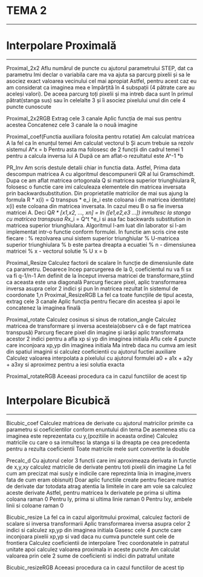 # TEMA 2
--------

# Interpolare Proximală
-----------------------

Proximal_2x2
Aflu numărul de puncte cu ajutorul parametrului STEP, dat ca parametru
Imi declar o variabila care ma va ajuta sa parcurg pixelii și sa le asociez exact 
valoarea vecinului cel mai apropiat
Astfel, pentru acest caz eu am considerat ca imaginea mea e împărțită în 4 subspații
(4 pătrate care au aceleși valori).
De aceea parcurg toți pixelii și ma intreb daca sunt în primul pătrat(stanga sus) 
sau în celelalte 3 și îi asociez pixelului unul din cele 4 puncte cunoscute

Proximal_2x2RGB
Extrag cele 3 canale
Aplic funcția de mai sus pentru acestea
Concatenez cele 3 canale la o nouă imagine

Proximal_coef(Functia auxiliara folosita pentru rotatie)
Am calculat matricea A la fel ca în enunțul temei
Am calculat vectorul b
Și acum trebuie sa rezolv sistemul A*x = b
Pentru asta ma folosesc de 2 funcții din cadrul temei 1 pentru a calcula inversa lui A
După ce am aflat-o rezultatul este A^-1 *b

PR_Inv
Am scris destule detalii chiar in functia data.
Astfel, Prima data descompun matricea A cu algoritmul descompunerii QR al lui Gramschimdt.
Dupa ce am aflat matricea ortogonala Q si matricea superior triunghiulara R,
folosesc o functie care imi calculeaza elementele din matricea inversata prin
backwardsubstitution. Din proprietatile matricilor de mai sus ajung la formula 
R * x(i) = Q transpus * e_i (e_i este coloana i din matricea identitate)
x(i) este coloana din matricea inversata.
In cazul meu B o sa fie inversa matricei A.
Deci Q*R * [x1,x2, ..., xn] = In ([e1,e2,e3 ...])
inmultesc la stanga cu matricea transpusa
R*x_i = Q^t *e_i si asa fac backwards substitution in matricea superior triunghiulara.
Algoritmul l-am luat din laborator si l-am implementat intr-o functie conform formulei.
In functie am scris cine este fiecare :
% rezolvarea unui sistem superior triunghiular
% U-matricea superior triunghiulara
% b este partea dreapta a ecuatiei
% n - dimensiunea matricei 
% x - vectorul solutie 
% U x = b

Proximal_Resize
Calculez factorii de scalare în funcție de dimensiunile date ca parametru. 
Deoarece încep parcurgerea de la 0, coeficientul nu va fi sx va fi q-1/n-1
Am definit de la început inversa matricei de transformare,știind ca aceasta este una diagonală
Parcurg fiecare pixel, aplic transformarea inversa asupra celor 2 indici 
și pun în matricea rezultat în sistemul de coordonate 1,n
Proximal_ResizeRGB
La fel ca toate funcțiile de tipul acesta, extrag cele 3 canale
Aplic funcția pentru fiecare din acestea și apoi le concatenez la imaginea finală

Proximal_rotate
Calculez cosinus si sinus de rotation_angle
Calculez matricea de transformare și inversa acesteia(observ că e de fapt matricea transpusă)
Parcurg fiecare pixel din imagine și iarăși aplic transformata acestor 2 indici pentru a afla xp si yp din imaginea initiala
Aflu cele 4 puncte care inconjoara xp,yp din imaginea initiala
Ma intreb daca nu cumva am iesit din spatiul imaginii si calculez coeficientii cu ajutorul fuctiei auxiliare 
Calculez valoarea interpolata a pixelului cu ajutorul formulei 
a0 + a1x + a2y + a3xy si aproximez pentru a iesi solutia exacta

Proximal_rotateRGB
Aceeasi procedura ca in cazul functiilor de acest tip

# Interpolare Bicubică
----------------------

Bicubic_coef
Calculez matricea de derivate cu ajutorul matricilor primite ca parametru si coeficientilor
conform enuntului din tema
De asemenea stiu ca imaginea este reprezentata cu y,(pozitiile in aceasta ordine)
Calculez matricile cu care o sa inmultesc la stanga si la dreapta pe cea precedenta 
pentru a rezulta coeficientii
Toate matricile mele sunt convertite la double

Precalc_d
Cu ajutorul celor 3 functii care imi aproximeaza derivata in functie de x,y,xy calculez matricile de derivate pentru toti pixelii din imagine
La fel cum am precizat mai sus(y e indicile care reprezinta linia in imagine,invers fata 
de cum eram obisnuit)
Doar aplic functiile create pentru fiecare matrice de derivate dar totodata atrag atentia la limitele in care am voie sa calculez aceste derivate
Astfel, pentru matricea Ix derivatele pe prima si ultima coloana raman 0
Pentru Iy, prima si ultima linie raman 0
Pentru Ixy, ambele linii si coloane raman 0

Bicubic_resize
La fel ca in cazul algoritmului proximal, calculez factorii de scalare si inversa transformarii
Aplic transformarea inversa asupra celor 2 indici si calculez xp,yp din imaginea initiala
Gasesc cele 4 puncte care inconjoara pixelii xp,yp
si vad daca nu cumva punctele sunt cele de frontiera
Calculez coeficientii de interpolare
Trec coordonatele in patratul unitate
apoi calculez valoarea proximala in aceste puncte
Am calculat valoarea prin cele 2 sume de coeficienti si indici din patratul unitate

Bicubic_resizeRGB
Aceeasi procedura ca in cazul functiilor de acest tip